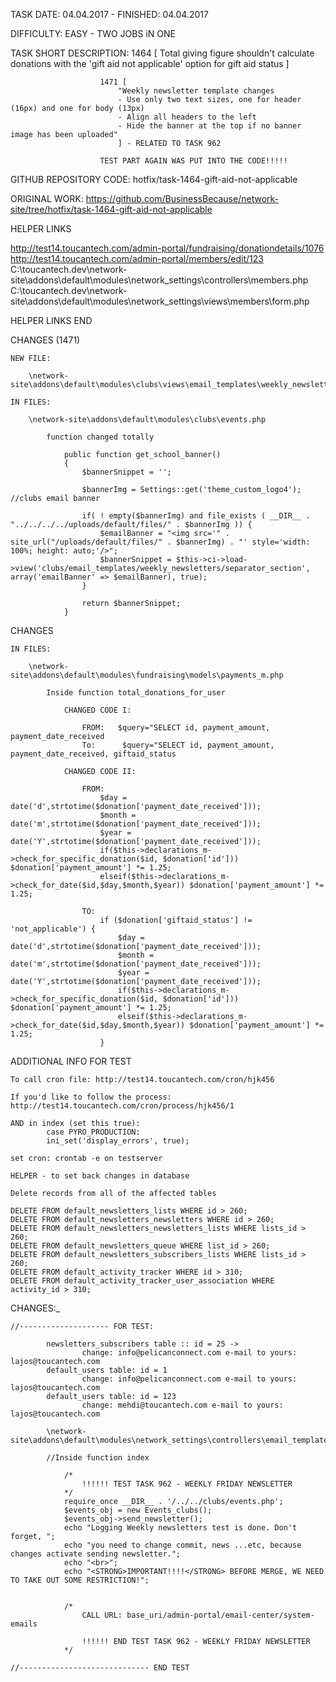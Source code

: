 TASK DATE: 04.04.2017 - FINISHED: 04.04.2017

DIFFICULTY: EASY - TWO JOBS iN ONE 

TASK SHORT DESCRIPTION: 1464 [
								Total giving figure shouldn't calculate donations with 
								the 'gift aid not applicable' option for gift aid status
							]
							
						1471 [
							"Weekly newsletter template changes
							- Use only two text sizes, one for header (16px) and one for body (13px)
							- Align all headers to the left
							- Hide the banner at the top if no banner image has been uploaded"	
							] - RELATED TO TASK 962
						
						TEST PART AGAIN WAS PUT INTO THE CODE!!!!!
						
						
GITHUB REPOSITORY CODE: hotfix/task-1464-gift-aid-not-applicable

ORIGINAL WORK: https://github.com/BusinessBecause/network-site/tree/hotfix/task-1464-gift-aid-not-applicable

HELPER LINKS  

http://test14.toucantech.com/admin-portal/fundraising/donationdetails/1076
http://test14.toucantech.com/admin-portal/members/edit/123
C:\toucantech.dev\network-site\addons\default\modules\network_settings\controllers\members.php
C:\toucantech.dev\network-site\addons\default\modules\network_settings\views\members\form.php

HELPER LINKS END

CHANGES (1471)

	NEW FILE: 
	
		\network-site\addons\default\modules\clubs\views\email_templates\weekly_newsletters\email_banner.php

	IN FILES:
	
		\network-site\addons\default\modules\clubs\events.php

			function changed totally
			
				public function get_school_banner()
				{
					$bannerSnippet = '';
				
					$bannerImg = Settings::get('theme_custom_logo4'); //clubs email banner

					if( ! empty($bannerImg) and file_exists ( __DIR__ . "../../../../uploads/default/files/" . $bannerImg )) {
						$emailBanner = "<img src='" . site_url("/uploads/default/files/" . $bannerImg) . "' style='width: 100%; height: auto;'/>";
						$bannerSnippet = $this->ci->load->view('clubs/email_templates/weekly_newsletters/separator_section', array('emailBanner' => $emailBanner), true);
					}

					return $bannerSnippet;
				}
				

CHANGES
 
	IN FILES: 
	
		\network-site\addons\default\modules\fundraising\models\payments_m.php
		
			Inside function total_donations_for_user
			
				CHANGED CODE I: 

					FROM:  	$query="SELECT id, payment_amount, payment_date_received  
					To:		 $query="SELECT id, payment_amount, payment_date_received, giftaid_status 

				CHANGED CODE II:
				
					FROM:	
						$day = date('d',strtotime($donation['payment_date_received']));
						$month = date('m',strtotime($donation['payment_date_received']));
						$year = date('Y',strtotime($donation['payment_date_received']));
						if($this->declarations_m->check_for_specific_donation($id, $donation['id'])) $donation['payment_amount'] *= 1.25;
						elseif($this->declarations_m->check_for_date($id,$day,$month,$year)) $donation['payment_amount'] *= 1.25;
							
					TO:	
						if ($donation['giftaid_status'] != 'not_applicable') {
							$day = date('d',strtotime($donation['payment_date_received']));
							$month = date('m',strtotime($donation['payment_date_received']));
							$year = date('Y',strtotime($donation['payment_date_received']));
							if($this->declarations_m->check_for_specific_donation($id, $donation['id'])) $donation['payment_amount'] *= 1.25;
							elseif($this->declarations_m->check_for_date($id,$day,$month,$year)) $donation['payment_amount'] *= 1.25;
						}

						

ADDITIONAL INFO	FOR TEST	 
		 	
	To call cron file: http://test14.toucantech.com/cron/hjk456 
	
	If you'd like to follow the process: http://test14.toucantech.com/cron/process/hjk456/1
	
	AND in index (set this true): 
			case PYRO_PRODUCTION:
			ini_set('display_errors', true);

	set cron: crontab -e on testserver
	
	HELPER - to set back changes in database
	
	Delete records from all of the affected tables

	DELETE FROM default_newsletters_lists WHERE id > 260;
	DELETE FROM default_newsletters_newsletters WHERE id > 260;
	DELETE FROM default_newsletters_newsletters_lists WHERE lists_id > 260;
	DELETE FROM default_newsletters_queue WHERE list_id > 260;
	DELETE FROM default_newsletters_subscribers_lists WHERE lists_id > 260;
	DELETE FROM default_activity_tracker WHERE id > 310;
	DELETE FROM default_activity_tracker_user_association WHERE activity_id > 310;


CHANGES:_

	//-------------------- FOR TEST: 
	
			newsletters_subscribers table :: id = 25 ->
					change: info@pelicanconnect.com e-mail to yours: lajos@toucantech.com
			default_users table: id = 1
					change: info@pelicanconnect.com e-mail to yours: lajos@toucantech.com
			default_users table: id = 123
					change: mehdi@toucantech.com e-mail to yours: lajos@toucantech.com		
					
			\network-site\addons\default\modules\network_settings\controllers\email_templates.php
		
			//Inside function index
				
				/*
					!!!!!! TEST TASK 962 - WEEKLY FRIDAY NEWSLETTER
				*/			
				require_once __DIR__ . '/../../clubs/events.php';					
				$events_obj = new Events_clubs();					
				$events_obj->send_newsletter();
				echo "Logging Weekly newsletters test is done. Don't forget, "; 
				echo "you need to change commit, news ...etc, because changes activate sending newsletter.";
				echo "<br>";
				echo "<STRONG>IMPORTANT!!!!</STRONG> BEFORE MERGE, WE NEED TO TAKE OUT SOME RESTRICTION!";
				
					
				/*
					CALL URL: base_uri/admin-portal/email-center/system-emails
					
					!!!!!! END TEST TASK 962 - WEEKLY FRIDAY NEWSLETTER
				*/	
			
	//----------------------------- END TEST						

